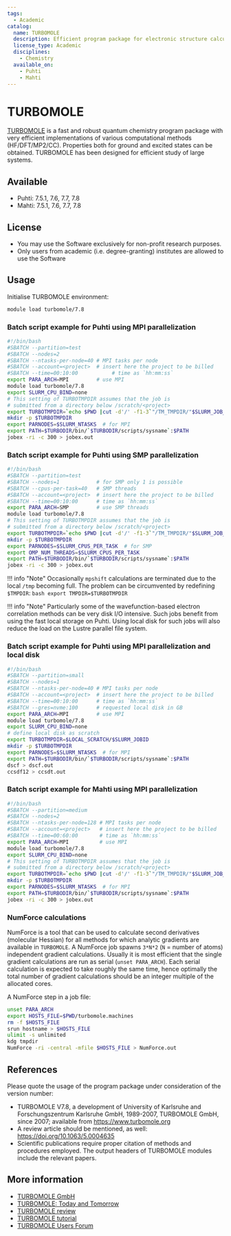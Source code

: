 ```yaml
---
tags:
  - Academic
catalog:
  name: TURBOMOLE
  description: Efficient program package for electronic structure calculations
  license_type: Academic
  disciplines:
    - Chemistry
  available_on:
    - Puhti
    - Mahti
---
```


# TURBOMOLE

[TURBOMOLE](https://www.turbomole.org/turbomole/turbomole-features/) is a fast
and robust quantum chemistry program package with very efficient
implementations of various computational methods (HF/DFT/MP2/CC). Properties
both for ground and excited states can be obtained. TURBOMOLE has been designed
for efficient study of large systems. 

## Available

- Puhti: 7.5.1, 7.6, 7.7, 7.8
- Mahti: 7.5.1, 7.6, 7.7, 7.8

## License

- You may use the Software exclusively for non-profit research
  purposes.
- Only users from academic (i.e. degree-granting) institutes are
  allowed to use the Software

## Usage

Initialise TURBOMOLE environment:

```bash
module load turbomole/7.8
```

### Batch script example for Puhti using MPI parallelization

```bash
#!/bin/bash
#SBATCH --partition=test
#SBATCH --nodes=2
#SBATCH --ntasks-per-node=40 # MPI tasks per node
#SBATCH --account=<project>  # insert here the project to be billed 
#SBATCH --time=00:10:00           # time as `hh:mm:ss`
export PARA_ARCH=MPI         # use MPI 
module load turbomole/7.8
export SLURM_CPU_BIND=none
# This setting of TURBOTMPDIR assumes that the job is 
# submitted from a directory below /scratch/<project>
export TURBOTMPDIR=`echo $PWD |cut -d'/' -f1-3`"/TM_TMPDIR/"$SLURM_JOB_ID
mkdir -p $TURBOTMPDIR
export PARNODES=$SLURM_NTASKS  # for MPI
export PATH=$TURBODIR/bin/`$TURBODIR/scripts/sysname`:$PATH
jobex -ri -c 300 > jobex.out
```

### Batch script example for Puhti using SMP parallelization

```bash
#!/bin/bash
#SBATCH --partition=test
#SBATCH --nodes=1            # for SMP only 1 is possible
#SBATCH --cpus-per-task=40   # SMP threads
#SBATCH --account=<project>  # insert here the project to be billed
#SBATCH --time=00:10:00      # time as `hh:mm:ss`
export PARA_ARCH=SMP         # use SMP threads   
module load turbomole/7.8
# This setting of TURBOTMPDIR assumes that the job is 
# submitted from a directory below /scratch/<project>
export TURBOTMPDIR=`echo $PWD |cut -d'/' -f1-3`"/TM_TMPDIR/"$SLURM_JOB_ID
mkdir -p $TURBOTMPDIR
export PARNODES=$SLURM_CPUS_PER_TASK  # for SMP
export OMP_NUM_THREADS=$SLURM_CPUS_PER_TASK
export PATH=$TURBODIR/bin/`$TURBODIR/scripts/sysname`:$PATH
jobex -ri -c 300 > jobex.out
```

!!! info "Note"
    Occasionally `mpshift` calculations are terminated due to the local `/tmp`
    becoming full. The problem can be circumvented by redefining `$TMPDIR`:
    ```bash
    export TMPDIR=$TURBOTMPDIR
    ```

!!! info "Note"
    Particularly some of the wavefunction-based electron correlation methods
    can be very disk I/O intensive. Such jobs benefit from using the fast local
    storage on Puhti. Using local disk for such jobs will also reduce the load
    on the Lustre parallel file system.
 
### Batch script example for Puhti using MPI parallelization and local disk

```bash
#!/bin/bash
#SBATCH --partition=small
#SBATCH --nodes=1
#SBATCH --ntasks-per-node=40 # MPI tasks per node
#SBATCH --account=<project>  # insert here the project to be billed
#SBATCH --time=00:10:00      # time as `hh:mm:ss`
#SBATCH --gres=nvme:100      # requested local disk in GB
export PARA_ARCH=MPI         # use MPI
module load turbomole/7.8
export SLURM_CPU_BIND=none
# define local disk as scratch
export TURBOTMPDIR=$LOCAL_SCRATCH/$SLURM_JOBID
mkdir -p $TURBOTMPDIR
export PARNODES=$SLURM_NTASKS  # for MPI
export PATH=$TURBODIR/bin/`$TURBODIR/scripts/sysname`:$PATH
dscf > dscf.out
ccsdf12 > ccsdt.out
```

### Batch script example for Mahti using MPI parallelization

```bash
#!/bin/bash
#SBATCH --partition=medium
#SBATCH --nodes=2
#SBATCH --ntasks-per-node=128 # MPI tasks per node
#SBATCH --account=<project>   # insert here the project to be billed
#SBATCH --time=00:60:00       # time as `hh:mm:ss`
export PARA_ARCH=MPI          # use MPI
module load turbomole/7.8
export SLURM_CPU_BIND=none
# This setting of TURBOTMPDIR assumes that the job is 
# submitted from a directory below /scratch/<project>
export TURBOTMPDIR=`echo $PWD |cut -d'/' -f1-3`"/TM_TMPDIR/"$SLURM_JOB_ID
mkdir -p $TURBOTMPDIR
export PARNODES=$SLURM_NTASKS  # for MPI
export PATH=$TURBODIR/bin/`$TURBODIR/scripts/sysname`:$PATH
jobex -ri -c 300 > jobex.out
```

### NumForce calculations

NumForce is a tool that can be used to calculate second derivatives (molecular
Hessian) for all methods for which analytic gradients are available in
`TURBOMOLE`. A NumForce job spawns `3*N*2` (`N` = number of atoms) independent
gradient calculations.  Usually it is most efficient that the single gradient
calculations are run as serial (`unset PARA_ARCH`). Each serial calculation is
expected to take roughly the same time, hence optimally the total number of
gradient calculations should be an integer multiple of the allocated cores.

A NumForce step in a job file:

```bash
unset PARA_ARCH
export HOSTS_FILE=$PWD/turbomole.machines
rm -f $HOSTS_FILE
srun hostname > $HOSTS_FILE
ulimit -s unlimited
kdg tmpdir
NumForce -ri -central -mfile $HOSTS_FILE > NumForce.out
```

## References

Please quote the usage of the program package under consideration of the
version number:

- TURBOMOLE V7.8, a development of University of Karlsruhe and
  Forschungszentrum Karlsruhe GmbH, 1989-2007, TURBOMOLE GmbH, since 2007;
  available from https://www.turbomole.org
- A review article should be mentioned, as well:
  https://doi.org/10.1063/5.0004635
- Scientific publications require proper citation of methods and procedures
  employed. The output headers of TURBOMOLE modules include the relevant
  papers. 

## More information

- [TURBOMOLE GmbH](https://www.turbomole.org/turbomole/turbomole-documentation/) 
- [TURBOMOLE: Today and Tomorrow](https://pubs.acs.org/doi/10.1021/acs.jctc.3c00347)
- [TURBOMOLE review](https://aip.scitation.org/doi/10.1063/5.0004635) 
- [TURBOMOLE tutorial](https://www.turbomole.org/wp-content/uploads/Tutorial_7-7.pdf)
- [TURBOMOLE Users Forum](https://forum.turbomole.org/index.php)
